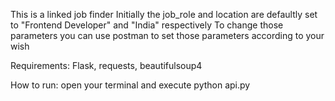 This is a linked job finder
Initially the job_role and location are defaultly set to "Frontend Developer" and "India" respectively
To change those parameters you can use postman to set those parameters according to your wish

Requirements:
Flask, requests, beautifulsoup4

How to run:
open your terminal and execute
python api.py
